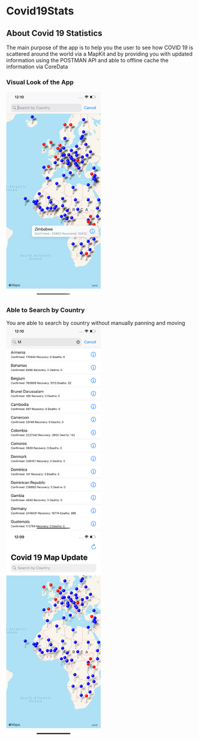 # Covid19Stats


## About Covid 19 Statistics

The main purpose of the app is to help you the user to see how COVID 19 is scattered around the world via a MapKit and by providing you with updated information using the POSTMAN API and able to offline cache the information via CoreData

### Visual Look of the App
<img src="https://github.com/gondaimgano/Covid19Stats/blob/master/sho2.png" height ="50%" width="50%"/>

### Able to Search by Country

You are able to search by country without manually panning and moving 
<img src="https://github.com/gondaimgano/Covid19Stats/blob/master/shot4.png" height ="50%" width="50%"/>
<img src="https://github.com/gondaimgano/Covid19Stats/blob/master/shot5.png" height ="50%" width="50%"/>



[Flutter logo]: https://github.com/gondaimgano/Covid19Stats/blob/master/shot1.png
[flutter.dev]: https://github.com/gondaimgano/Covid19Stats/blob/master/sho2.png
[Reflectly hero image]: https://github.com/gondaimgano/Covid19Stats/blob/master/sho2.png

[Dart platform diagram]: https://github.com/gondaimgano/Covid19Stats/blob/master/shot4.png

